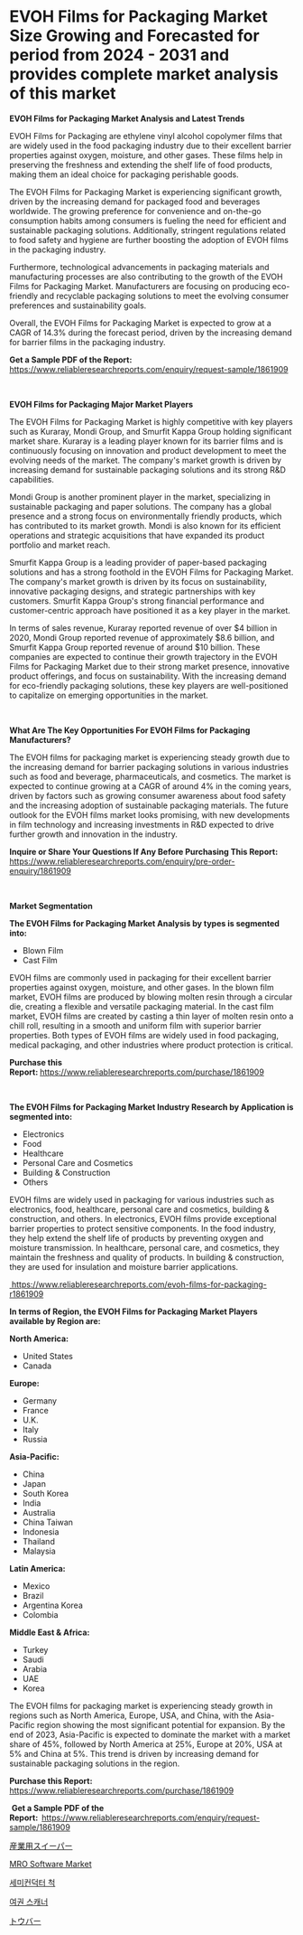<p><h1>EVOH Films for Packaging Market Size Growing and Forecasted for period from 2024 - 2031 and provides complete market analysis of this market</h1></p><p><strong>EVOH Films for Packaging Market Analysis and Latest Trends</strong></p>
<p><p>EVOH Films for Packaging are ethylene vinyl alcohol copolymer films that are widely used in the food packaging industry due to their excellent barrier properties against oxygen, moisture, and other gases. These films help in preserving the freshness and extending the shelf life of food products, making them an ideal choice for packaging perishable goods.</p><p>The EVOH Films for Packaging Market is experiencing significant growth, driven by the increasing demand for packaged food and beverages worldwide. The growing preference for convenience and on-the-go consumption habits among consumers is fueling the need for efficient and sustainable packaging solutions. Additionally, stringent regulations related to food safety and hygiene are further boosting the adoption of EVOH films in the packaging industry.</p><p>Furthermore, technological advancements in packaging materials and manufacturing processes are also contributing to the growth of the EVOH Films for Packaging Market. Manufacturers are focusing on producing eco-friendly and recyclable packaging solutions to meet the evolving consumer preferences and sustainability goals.</p><p>Overall, the EVOH Films for Packaging Market is expected to grow at a CAGR of 14.3% during the forecast period, driven by the increasing demand for barrier films in the packaging industry.</p></p>
<p><strong>Get a Sample PDF of the Report:&nbsp;</strong> <a href="https://www.reliableresearchreports.com/enquiry/request-sample/1861909">https://www.reliableresearchreports.com/enquiry/request-sample/1861909</a></p>
<p>&nbsp;</p>
<p><strong>EVOH Films for Packaging Major Market Players</strong></p>
<p><p>The EVOH Films for Packaging Market is highly competitive with key players such as Kuraray, Mondi Group, and Smurfit Kappa Group holding significant market share. Kuraray is a leading player known for its barrier films and is continuously focusing on innovation and product development to meet the evolving needs of the market. The company's market growth is driven by increasing demand for sustainable packaging solutions and its strong R&D capabilities.</p><p>Mondi Group is another prominent player in the market, specializing in sustainable packaging and paper solutions. The company has a global presence and a strong focus on environmentally friendly products, which has contributed to its market growth. Mondi is also known for its efficient operations and strategic acquisitions that have expanded its product portfolio and market reach.</p><p>Smurfit Kappa Group is a leading provider of paper-based packaging solutions and has a strong foothold in the EVOH Films for Packaging Market. The company's market growth is driven by its focus on sustainability, innovative packaging designs, and strategic partnerships with key customers. Smurfit Kappa Group's strong financial performance and customer-centric approach have positioned it as a key player in the market.</p><p>In terms of sales revenue, Kuraray reported revenue of over $4 billion in 2020, Mondi Group reported revenue of approximately $8.6 billion, and Smurfit Kappa Group reported revenue of around $10 billion. These companies are expected to continue their growth trajectory in the EVOH Films for Packaging Market due to their strong market presence, innovative product offerings, and focus on sustainability. With the increasing demand for eco-friendly packaging solutions, these key players are well-positioned to capitalize on emerging opportunities in the market.</p></p>
<p>&nbsp;</p>
<p><strong>What Are The Key Opportunities For EVOH Films for Packaging Manufacturers?</strong></p>
<p><p>The EVOH films for packaging market is experiencing steady growth due to the increasing demand for barrier packaging solutions in various industries such as food and beverage, pharmaceuticals, and cosmetics. The market is expected to continue growing at a CAGR of around 4% in the coming years, driven by factors such as growing consumer awareness about food safety and the increasing adoption of sustainable packaging materials. The future outlook for the EVOH films market looks promising, with new developments in film technology and increasing investments in R&D expected to drive further growth and innovation in the industry.</p></p>
<p><strong>Inquire or Share Your Questions If Any Before Purchasing This Report:</strong> <a href="https://www.reliableresearchreports.com/enquiry/pre-order-enquiry/1861909">https://www.reliableresearchreports.com/enquiry/pre-order-enquiry/1861909</a></p>
<p>&nbsp;</p>
<p><strong>Market Segmentation</strong></p>
<p><strong>The EVOH Films for Packaging Market Analysis by types is segmented into:</strong></p>
<p><ul><li>Blown Film</li><li>Cast Film</li></ul></p>
<p><p>EVOH films are commonly used in packaging for their excellent barrier properties against oxygen, moisture, and other gases. In the blown film market, EVOH films are produced by blowing molten resin through a circular die, creating a flexible and versatile packaging material. In the cast film market, EVOH films are created by casting a thin layer of molten resin onto a chill roll, resulting in a smooth and uniform film with superior barrier properties. Both types of EVOH films are widely used in food packaging, medical packaging, and other industries where product protection is critical.</p></p>
<p><strong>Purchase this Report:&nbsp;</strong><a href="https://www.reliableresearchreports.com/purchase/1861909">https://www.reliableresearchreports.com/purchase/1861909</a></p>
<p>&nbsp;</p>
<p><strong>The EVOH Films for Packaging Market Industry Research by Application is segmented into:</strong></p>
<p><ul><li>Electronics</li><li>Food</li><li>Healthcare</li><li>Personal Care and Cosmetics</li><li>Building & Construction</li><li>Others</li></ul></p>
<p><p>EVOH films are widely used in packaging for various industries such as electronics, food, healthcare, personal care and cosmetics, building & construction, and others. In electronics, EVOH films provide exceptional barrier properties to protect sensitive components. In the food industry, they help extend the shelf life of products by preventing oxygen and moisture transmission. In healthcare, personal care, and cosmetics, they maintain the freshness and quality of products. In building & construction, they are used for insulation and moisture barrier applications.</p></p>
<p><a href="https://www.reliableresearchreports.com/evoh-films-for-packaging-r1861909">&nbsp;https://www.reliableresearchreports.com/evoh-films-for-packaging-r1861909</a></p>
<p><strong>In terms of Region, the EVOH Films for Packaging Market Players available by Region are:</strong></p>
<p>
    <p> <strong> North America: </strong>
        <ul>
            <li>United States</li>
            <li>Canada</li>
        </ul>
        </p> 
    <p> <strong> Europe: </strong>
        <ul>
            <li>Germany</li>
            <li>France</li>
            <li>U.K.</li>
            <li>Italy</li>
            <li>Russia</li>
        </ul>
        </p> 
    <p> <strong> Asia-Pacific: </strong>
        <ul>
            <li>China</li>
            <li>Japan</li>
            <li>South Korea</li>
            <li>India</li>
            <li>Australia</li>
            <li>China Taiwan</li>
            <li>Indonesia</li>
            <li>Thailand</li>
            <li>Malaysia</li>
        </ul>
        </p> 
    <p> <strong> Latin America: </strong>
        <ul>
            <li>Mexico</li>
            <li>Brazil</li>
            <li>Argentina Korea</li>
            <li>Colombia</li>
        </ul>
        </p> 
    <p> <strong> Middle East & Africa: </strong>
        <ul>
            <li>Turkey</li>
            <li>Saudi</li>
            <li>Arabia</li>
            <li>UAE</li>
            <li>Korea</li>
        </ul>
    </p>
    </p>
<p><p>The EVOH films for packaging market is experiencing steady growth in regions such as North America, Europe, USA, and China, with the Asia-Pacific region showing the most significant potential for expansion. By the end of 2023, Asia-Pacific is expected to dominate the market with a market share of 45%, followed by North America at 25%, Europe at 20%, USA at 5% and China at 5%. This trend is driven by increasing demand for sustainable packaging solutions in the region.</p></p>
<p><strong>Purchase this Report: </strong><a href="https://www.reliableresearchreports.com/purchase/1861909">https://www.reliableresearchreports.com/purchase/1861909</a></p>
<p>&nbsp;<strong>Get a Sample PDF of the Report:&nbsp;&nbsp;</strong><a href="https://www.reliableresearchreports.com/enquiry/request-sample/1861909">https://www.reliableresearchreports.com/enquiry/request-sample/1861909</a></p>
<p><strong></strong></p>
<p><p><a href="https://github.com/bucuel854722/Market-Research-Report-List-2/blob/main/589102457446.md">産業用スイーパー</a></p><p><a href="https://medium.com/@caseyee25/mro-software-market-insights-into-market-cagr-market-trends-and-growth-strategies-97383f155abf">MRO Software Market</a></p><p><a href="https://github.com/khytkeqagplkzqvh/Market-Research-Report-List-2/blob/main/504394555646.md">세미컨덕터 척</a></p><p><a href="https://medium.com/@hershelkris/%EC%97%AC%EA%B6%8C-%EC%8A%A4%EC%BA%90%EB%84%88-%EC%8B%9C%EC%9E%A5-%EC%9C%A0%ED%98%95-%EC%9D%91%EC%9A%A9-%EB%B0%8F-%EC%A7%80%EB%A6%AC%EB%B3%84-%EC%A2%85%ED%95%A9-%ED%8F%89%EA%B0%80-9026093b3aff">여권 스캐너</a></p><p><a href="https://medium.com/@nairn_boy/%E7%89%BD%E5%BC%95%E3%83%90%E3%83%BC%E5%B8%82%E5%A0%B4-%E5%B8%82%E5%A0%B4cagr-%E5%B8%82%E5%A0%B4%E5%8B%95%E5%90%91-%E3%81%8A%E3%82%88%E3%81%B3%E6%88%90%E9%95%B7%E6%88%A6%E7%95%A5%E3%81%AB%E9%96%A2%E3%81%99%E3%82%8B%E6%B4%9E%E5%AF%9F-053d9b073644">トウバー</a></p></p>